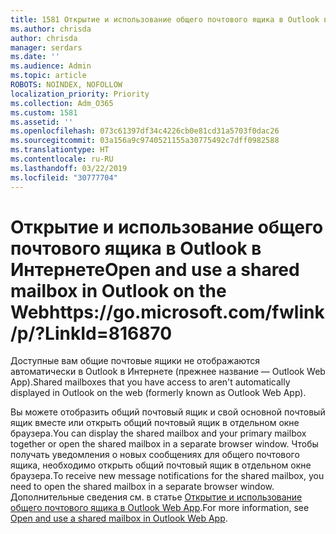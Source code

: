 ```yaml
---
title: 1581 Открытие и использование общего почтового ящика в Outlook в Интернете
ms.author: chrisda
author: chrisda
manager: serdars
ms.date: ''
ms.audience: Admin
ms.topic: article
ROBOTS: NOINDEX, NOFOLLOW
localization_priority: Priority
ms.collection: Adm_O365
ms.custom: 1581
ms.assetid: ''
ms.openlocfilehash: 073c61397df34c4226cb0e81cd31a5703f0dac26
ms.sourcegitcommit: 03a156a9c9740521155a30775492c7dff0982588
ms.translationtype: HT
ms.contentlocale: ru-RU
ms.lasthandoff: 03/22/2019
ms.locfileid: "30777704"
---
```

# <a name="open-and-use-a-shared-mailbox-in-outlook-on-the-web"></a><span data-ttu-id="6c9f3-102">Открытие и использование общего почтового ящика в Outlook в Интернете</span><span class="sxs-lookup"><span data-stu-id="6c9f3-102">Open and use a shared mailbox in Outlook on the Webhttps://go.microsoft.com/fwlink/p/?LinkId=816870</span></span>

<span data-ttu-id="6c9f3-103">Доступные вам общие почтовые ящики не отображаются автоматически в Outlook в Интернете (прежнее название — Outlook Web App).</span><span class="sxs-lookup"><span data-stu-id="6c9f3-103">Shared mailboxes that you have access to aren't automatically displayed in Outlook on the web (formerly known as Outlook Web App).</span></span>

<span data-ttu-id="6c9f3-104">Вы можете отобразить общий почтовый ящик и свой основной почтовый ящик вместе или открыть общий почтовый ящик в отдельном окне браузера.</span><span class="sxs-lookup"><span data-stu-id="6c9f3-104">You can display the shared mailbox and your primary mailbox together or open the shared mailbox in a separate browser window.</span></span> <span data-ttu-id="6c9f3-105">Чтобы получать уведомления о новых сообщениях для общего почтового ящика, необходимо открыть общий почтовый ящик в отдельном окне браузера.</span><span class="sxs-lookup"><span data-stu-id="6c9f3-105">To receive new message notifications for the shared mailbox, you need to open the shared mailbox in a separate browser window.</span></span> <span data-ttu-id="6c9f3-106">Дополнительные сведения см. в статье [Открытие и использование общего почтового ящика в Outlook Web App](https://support.office.com/article/BC127866-42BE-4DE7-92AE-1EF2F787FD5C).</span><span class="sxs-lookup"><span data-stu-id="6c9f3-106">For more information, see [Open and use a shared mailbox in Outlook Web App](https://support.office.com/article/BC127866-42BE-4DE7-92AE-1EF2F787FD5C).</span></span>